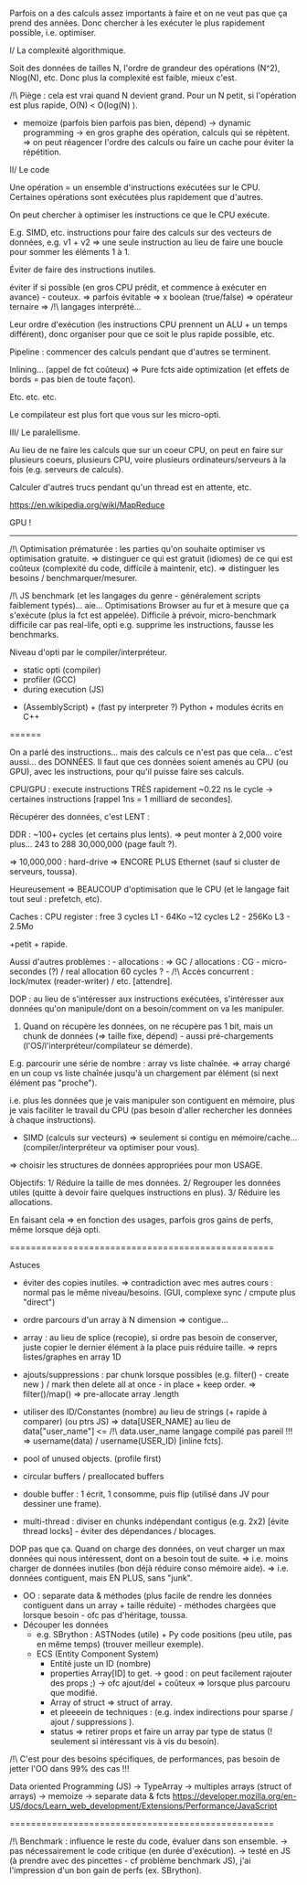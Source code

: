 <!DOCTYPE html>
<html lang="fr">
    <head>
        <meta charset="utf8"/>
        <title>DOP</title>
        <meta name="color-scheme" content="dark light">
        <meta name="viewport" content="width=device-width, initial-scale=1"/>
        <link   href="/skeleton/liss/index.css"  rel="stylesheet">
        <script  src="/skeleton/liss/index.js"  type="module"     blocking="render" async></script>
    </head>
    <body>
        <main>

Parfois on a des calculs assez importants à faire et on ne veut pas que ça prend des années.
Donc chercher à les exécuter le plus rapidement possible, i.e. optimiser.


I/ La complexité algorithmique.

Soit des données de tailles N, l'ordre de grandeur des opérations (N^2), Nlog(N), etc.
Donc plus la complexité est faible, mieux c'est.

/!\ Piège : cela est vrai quand N devient grand.
Pour un N petit, si l'opération est plus rapide, O(N) < O(log(N) ).

- memoize (parfois bien parfois pas bien, dépend) -> dynamic programming -> en gros graphe des opération, calculs qui se répètent.
	=> on peut réagencer l'ordre des calculs ou faire un cache pour éviter la répétition.

II/ Le code

Une opération = un ensemble d'instructions exécutées sur le CPU.
Certaines opérations sont exécutées plus rapidement que d'autres.

On peut chercher à optimiser les instructions ce que le CPU exécute.

E.g. SIMD, etc. instructions pour faire des calculs sur des vecteurs de données, e.g. v1 + v2 => une seule instruction au lieu de faire une boucle pour sommer les éléments 1 à 1.

Éviter de faire des instructions inutiles.

éviter if si possible (en gros CPU prédit, et commence à exécuter en avance) - couteux.
	=> parfois évitable
		=> x boolean (true/false)
		=> opérateur ternaire
		=> /!\ langages interprété...

Leur ordre d'exécution (les instructions CPU prennent un ALU + un temps différent), donc organiser pour que ce soit le plus rapide possible, etc.

Pipeline : commencer des calculs pendant que d'autres se terminent.

Inlining... (appel de fct coûteux) => Pure fcts aide optimization (et effets de bords = pas bien de toute façon).

Etc. etc. etc.

Le compilateur est plus fort que vous sur les micro-opti.


III/ Le paralellisme.

Au lieu de ne faire les calculs que sur un coeur CPU, on peut en faire sur plusieurs coeurs, plusieurs CPU, voire plusieurs ordinateurs/serveurs à la fois (e.g. serveurs de calculs).

Calculer d'autres trucs pendant qu'un thread est en attente, etc.

https://en.wikipedia.org/wiki/MapReduce

GPU !

-----

/!\ Optimisation prématurée : les parties qu'on souhaite optimiser vs optimisation gratuite.
=> distinguer ce qui est gratuit (idiomes) de ce qui est coûteux (complexité du code, difficile à maintenir, etc).
=> distinguer les besoins / benchmarquer/mesurer.

/!\ JS benchmark (et les langages du genre - généralement scripts faiblement typés)... aie... Optimisations Browser au fur et à mesure que ça s'exécute (plus la fct est appelée). Difficile à prévoir, micro-benchmark difficile car pas real-life, opti e.g. supprime les instructions, fausse les benchmarks.

Niveau d'opti par le compiler/interpréteur.
- static opti (compiler)
- profiler (GCC)
- during execution (JS)

+ (AssemblyScript) + (fast py interpreter ?) Python + modules écrits en C++

======

On a parlé des instructions... mais des calculs ce n'est pas que cela... c'est aussi... des DONNÉES.
Il faut que ces données soient amenés au CPU (ou GPU), avec les instructions, pour qu'il puisse faire ses calculs.

CPU/GPU : execute instructions TRÈS rapidement ~0.22 ns le cycle -> certaines instructions [rappel 1ns = 1 milliard de secondes].

Récupérer des données, c'est LENT : 

DDR : ~100+ cycles (et certains plus lents). => peut monter à 2,000 voire plus...
	243 to 288
	30,000,000 (page fault ?).

=> 10,000,000 : hard-drive
=> ENCORE PLUS Ethernet (sauf si cluster de serveurs, toussa).

Heureusement
=> BEAUCOUP d'optimisation que le CPU (et le langage fait tout seul : prefetch, etc).

Caches :
	CPU register : free
	3 cycles L1   - 64Ko
	~12 cycles L2 - 256Ko
	L3            - 2.5Mo
	
+petit + rapide.

Aussi d'autres problèmes :
	- allocations :
		=> GC / allocations : CG - micro-secondes (?)  / real allocation 60 cycles ?
	- /!\ Accès concurrent : lock/mutex (reader-writer) / etc. [attendre].


DOP : au lieu de s'intéresser aux instructions exécutées, s'intéresser aux données qu'on manipule/dont on a besoin/comment on va les manipuler.

1) Quand on récupère les données, on ne récupère pas 1 bit, mais un chunk de données (=> taille fixe, dépend) - aussi pré-chargements (l'OS/l'interpréteur/compilateur se démerde).

E.g. parcourir une série de nombre : array vs liste chaînée.
	=> array chargé en un coup vs liste chaînée jusqu'à un chargement par élément (si next élément pas "proche").

i.e. plus les données que je vais manipuler son contiguent en mémoire, plus je vais faciliter le travail du CPU (pas besoin d'aller rechercher les données à chaque instructions).

- SIMD (calculs sur vecteurs) => seulement si contigu en mémoire/cache... (compiler/interpréteur va optimiser pour vous).


=> choisir les structures de données appropriées pour mon USAGE.

Objectifs:
1/ Réduire la taille de mes données.
2/ Regrouper les données utiles (quitte à devoir faire quelques instructions en plus).
3/ Réduire les allocations.

En faisant cela => en fonction des usages, parfois gros gains de perfs, même lorsque déjà opti.

==================================================

Astuces
- éviter des copies inutiles.
	=> contradiction avec mes autres cours : normal pas le même niveau/besoins. (GUI, complexe sync / cmpute plus "direct")
- ordre parcours d'un array à N dimension => contigue...
- array : au lieu de splice (recopie), si ordre pas besoin de conserver, juste copier le dernier élément à la place puis réduire taille.
	=> reprs listes/graphes en array 1D
	
- ajouts/suppressions : par chunk lorsque possibles (e.g. filter() - create new ) / mark then delete all at once - in place + keep order.
	=> filter()/map()
	=> pre-allocate array .length
	
- utiliser des ID/Constantes (nombre) au lieu de strings (+ rapide à comparer) (ou ptrs JS)
	=> data[USER_NAME] au lieu de data["user_name"] <= /!\ data.user_name langage compilé pas pareil !!!
	=> username(data) / username(USER_ID) [inline fcts].
	
- pool of unused objects. (profile first)
- circular buffers / preallocated buffers
- double buffer : 1 écrit, 1 consomme, puis flip (utilisé dans JV pour dessiner une frame).
- multi-thread : diviser en chunks indépendant contigus (e.g. 2x2) [évite thread locks] - éviter des dépendances / blocages.


DOP pas que ça.
Quand on charge des données, on veut charger un max données qui nous intéressent, dont on a besoin tout de suite.
	=> i.e. moins charger de données inutiles (bon déjà réduire conso mémoire aide).
	=> i.e. données contiguent, mais EN PLUS, sans "junk".

- OO : separate data & méthodes (plus facile de rendre les données contiguent dans un array + taille réduite) - méthodes chargées que lorsque besoin - ofc pas d'héritage, toussa.
- Découper les données
	- e.g. SBrython : ASTNodes (utile) + Py code positions (peu utile, pas en même temps) (trouver meilleur exemple).
	- ECS (Entity Component System)
		- Entité juste un ID (nombre)
		- properties Array[ID] to get.
			-> good : on peut facilement rajouter des props ;)
			-> ofc ajout/del + coûteux => lorsque plus parcouru que modifié.
		- Array of struct => struct of array.
		- et pleeeein de techniques : (e.g. index indirections pour sparse / ajout / suppressions ).
		- status => retirer props et faire un array par type de status (! seulement si intéressant vis à vis du besoin).

/!\ C'est pour des besoins spécifiques, de performances, pas besoin de jetter l'OO dans 99% des cas !!!

Data oriented Programming (JS)
	-> TypeArray
	-> multiples arrays (struct of arrays)
	-> memoize
	-> separate data & fcts
https://developer.mozilla.org/en-US/docs/Learn_web_development/Extensions/Performance/JavaScript

==================================================

/!\ Benchmark : influence le reste du code, évaluer dans son ensemble.
	-> pas nécessairement le code critique (en durée d'exécution).
	-> testé en JS (à prendre avec des pincettes - cf problème benchmark JS), j'ai l'impression d'un bon gain de perfs (ex. SBrython).

</main>
</body>
</html>